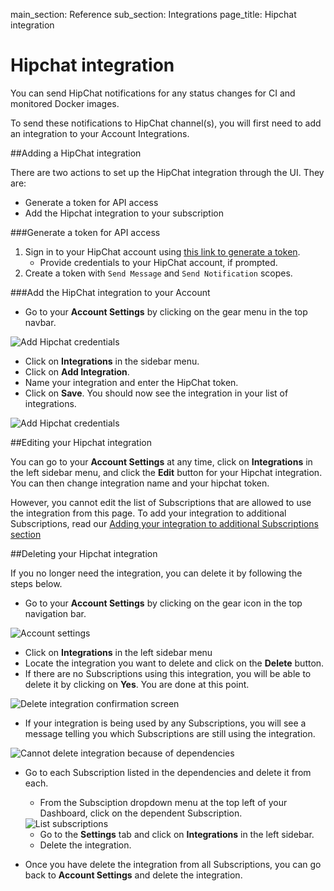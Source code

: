 main_section: Reference
sub_section: Integrations
page_title: Hipchat integration

# Hipchat integration

You can send HipChat notifications for any status changes for CI and monitored Docker images.

To send these notifications to HipChat channel(s), you will first need to add an integration to your Account Integrations.

##Adding a HipChat integration

There are two actions to set up the HipChat integration through the UI. They are:

- Generate a token for API access
- Add the Hipchat integration to your subscription

###Generate a token for API access

1. Sign in to your HipChat account using [this link to generate a token](https://www.hipchat.com/account/api).
     - Provide credentials to your HipChat account, if prompted.
2. Create a token with `Send Message` and `Send Notification` scopes.

###Add the HipChat integration to your Account
* Go to your **Account Settings** by clicking on the gear menu in the top navbar.

<img src="../../images/reference/integrations/account-settings.png" alt="Add Hipchat credentials">

* Click on **Integrations** in the sidebar menu.
* Click on **Add Integration**.
* Name your integration and enter the HipChat token.
* Click on **Save**. You should now see the integration in your list of integrations.

<img src="../../images/reference/integrations/hipchat-integration.png" alt="Add Hipchat credentials">

##Editing your Hipchat integration

You can go to your **Account Settings** at any time, click on **Integrations** in the left sidebar menu, and click the **Edit** button for your Hipchat integration. You can then change integration name and your hipchat token.

However, you cannot edit the list of Subscriptions that are allowed to use the integration from this page. To add your integration to additional Subscriptions, read our [Adding your integration to additional Subscriptions section](integrations-overview/#add-subscriptions)

##Deleting your Hipchat integration

If you no longer need the integration, you can delete it by following the steps below.

-  Go to your **Account Settings** by clicking on the gear icon in the top navigation bar.

<img src="../../images/reference/integrations/account-settings.png" alt="Account settings">

-  Click on **Integrations** in the left sidebar menu
- Locate the integration you want to delete and click on the **Delete** button.
- If there are no Subscriptions using this integration, you will be able to delete it by clicking on **Yes**. You are done at this point.

<img src="../../images/reference/integrations/confirm-delete-integration.png" alt="Delete integration confirmation screen">

- If your integration is being used by any Subscriptions, you will see a message telling you which Subscriptions are still using the integration.

<img src="../../images/reference/integrations/cannot-delete-integration.png" alt="Cannot delete integration because of dependencies">

- Go to each Subscription listed in the dependencies and delete it from each.
    - From the Subsciption dropdown menu at the top left of your Dashboard, click on the dependent Subscription.

    <img src="../../images/reference/integrations/list-subscriptions.png" alt="List subscriptions">

    - Go to the **Settings** tab and click on **Integrations** in the left sidebar.
    - Delete the integration.
- Once you have delete the integration from all Subscriptions, you can go back to **Account Settings** and delete the integration.